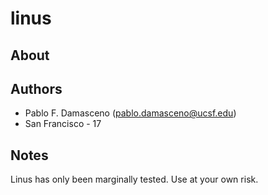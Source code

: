 # linus
## About

## Authors
* Pablo F. Damasceno (pablo.damasceno@ucsf.edu)
* San Francisco - 17

## Notes
Linus has only been marginally tested.
Use at your own risk.
